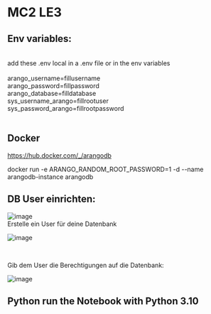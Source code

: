 # MC2 LE3

## Env variables:
<br>
add these .env local in a .env file or in the env variables
<br><br>
arango_username=fillusername
<br>
arango_password=fillpassword
<br>
arango_database=filldatabase
<br>
sys_username_arango=fillrootuser
<br>
sys_password_arango=fillrootpassword
<br>
<br>

## Docker 
https://hub.docker.com/_/arangodb

docker run -e ARANGO_RANDOM_ROOT_PASSWORD=1 -d --name arangodb-instance arangodb

## DB User einrichten:

![image](https://user-images.githubusercontent.com/32195170/211159486-1ebd168f-11cf-418d-8ee6-410e2e9b1643.png)
<br>
Erstelle ein User für deine Datenbank

![image](https://user-images.githubusercontent.com/32195170/211159530-e50894d6-53d5-4fa1-abca-1a819e08128e.png)

<br>
 
Gib dem User die Berechtigungen auf die Datenbank:

![image](https://user-images.githubusercontent.com/32195170/211159553-e5f816cf-992d-42f8-88b8-c12d46db870e.png)


## Python run the Notebook with Python 3.10
